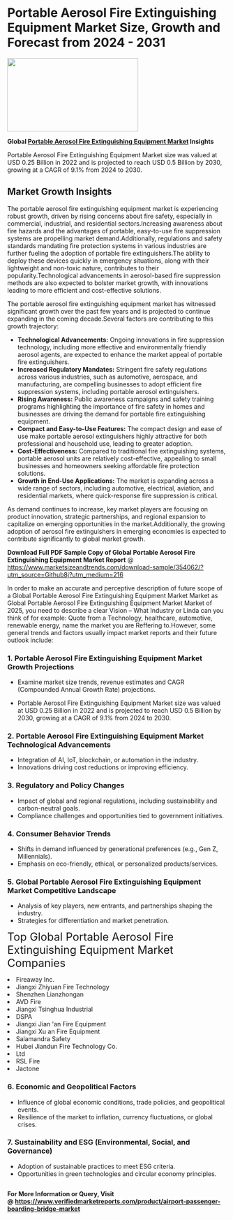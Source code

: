 <H1>Portable Aerosol Fire Extinguishing Equipment Market Size, Growth and Forecast from 2024 - 2031</H1><img class="aligncenter size-medium wp-image-584254" src="https://thirdeyenews.in/wp-content/uploads/2024/09/Global-Market-Research-300x168.jpeg" alt="" width="300" height="168" /><p><strong>Global&nbsp;<a href="https://www.marketsizeandtrends.com/download-sample/354062/?utm_source=Github8j?utm_medium=216">Portable Aerosol Fire Extinguishing Equipment Market</a> Insights</strong></p><p>Portable Aerosol Fire Extinguishing Equipment Market size was valued at USD 0.25 Billion in 2022 and is projected to reach USD 0.5 Billion by 2030, growing at a CAGR of 9.1% from 2024 to 2030.</p><p><h2>Market Growth Insights</h2> <p>The portable aerosol fire extinguishing equipment market is experiencing robust growth, driven by rising concerns about fire safety, especially in commercial, industrial, and residential sectors.Increasing awareness about fire hazards and the advantages of portable, easy-to-use fire suppression systems are propelling market demand.Additionally, regulations and safety standards mandating fire protection systems in various industries are further fueling the adoption of portable fire extinguishers.The ability to deploy these devices quickly in emergency situations, along with their lightweight and non-toxic nature, contributes to their popularity.Technological advancements in aerosol-based fire suppression methods are also expected to bolster market growth, with innovations leading to more efficient and cost-effective solutions.</p> <p>The portable aerosol fire extinguishing equipment market has witnessed significant growth over the past few years and is projected to continue expanding in the coming decade.Several factors are contributing to this growth trajectory: <ul> <li><strong>Technological Advancements:</strong> Ongoing innovations in fire suppression technology, including more effective and environmentally friendly aerosol agents, are expected to enhance the market appeal of portable fire extinguishers.</li> <li><strong>Increased Regulatory Mandates:</strong> Stringent fire safety regulations across various industries, such as automotive, aerospace, and manufacturing, are compelling businesses to adopt efficient fire suppression systems, including portable aerosol extinguishers.</li> <li><strong>Rising Awareness:</strong> Public awareness campaigns and safety training programs highlighting the importance of fire safety in homes and businesses are driving the demand for portable fire extinguishing equipment.</li> <li><strong>Compact and Easy-to-Use Features:</strong> The compact design and ease of use make portable aerosol extinguishers highly attractive for both professional and household use, leading to greater adoption.</li> <li><strong>Cost-Effectiveness:</strong> Compared to traditional fire extinguishing systems, portable aerosol units are relatively cost-effective, appealing to small businesses and homeowners seeking affordable fire protection solutions.</li> <li><strong>Growth in End-Use Applications:</strong> The market is expanding across a wide range of sectors, including automotive, electrical, aviation, and residential markets, where quick-response fire suppression is critical.</li> </ul> <p>As demand continues to increase, key market players are focusing on product innovation, strategic partnerships, and regional expansion to capitalize on emerging opportunities in the market.Additionally, the growing adoption of aerosol fire extinguishers in emerging economies is expected to contribute significantly to global market growth.</p> <p></p><p><span class=""><strong>Download Full PDF Sample Copy of Global Portable Aerosol Fire Extinguishing Equipment Market Report</strong> @ <a href="https://www.marketsizeandtrends.com/download-sample/354062/?utm_source=Github8j?utm_medium=216" target="_blank">https://www.marketsizeandtrends.com/download-sample/354062/?utm_source=Github8j?utm_medium=216</a></span></p><p>In order to make an accurate and perceptive description of future scope of a Global&nbsp;Portable Aerosol Fire Extinguishing Equipment Market Market as Global&nbsp;Portable Aerosol Fire Extinguishing Equipment Market Market of 2025, you need to describe a clear Vision &ndash; What Industry or Linda can you think of for example: Quote from a Technology, healthcare, automotive, renewable energy, name the market you are Reffering to.However, some general trends and factors usually impact market reports and their future outlook include:</p><h3>1.&nbsp;<strong>Portable Aerosol Fire Extinguishing Equipment Market Growth Projections</strong></h3><ul><li>Examine market size trends, revenue estimates and CAGR (Compounded Annual Growth Rate) projections.</li><li><p>Portable Aerosol Fire Extinguishing Equipment Market size was valued at USD 0.25 Billion in 2022 and is projected to reach USD 0.5 Billion by 2030, growing at a CAGR of 9.1% from 2024 to 2030.</p></li></ul><h3>2.&nbsp;<strong>Portable Aerosol Fire Extinguishing Equipment Market Technological Advancements</strong></h3><ul><li>Integration of AI, IoT, blockchain, or automation in the industry.</li><li>Innovations driving cost reductions or improving efficiency.</li></ul><h3>3.&nbsp;<strong>Regulatory and Policy Changes</strong></h3><ul><li>Impact of global and regional regulations, including sustainability and carbon-neutral goals.</li><li>Compliance challenges and opportunities tied to government initiatives.</li></ul><h3>4.&nbsp;<strong>Consumer Behavior Trends</strong></h3><ul><li>Shifts in demand influenced by generational preferences (e.g., Gen Z, Millennials).</li><li>Emphasis on eco-friendly, ethical, or personalized products/services.</li></ul><h3>5.&nbsp;<strong>Global Portable Aerosol Fire Extinguishing Equipment Market Competitive Landscape</strong></h3><ul><li>Analysis of key players, new entrants, and partnerships shaping the industry.</li><li>Strategies for differentiation and market penetration.</li></ul><p data-pm-slice="1 1 []"><span style="color: inherit; font-family: inherit; font-size: 25px;">Top Global Portable Aerosol Fire Extinguishing Equipment Market Companies</span></p><div class="" data-test-id=""><p><li>Fireaway Inc.</li><li> Jiangxi Zhiyuan Fire Technology</li><li> Shenzhen Lianzhongan</li><li> AVD Fire</li><li> Jiangxi Tsinghua Industrial</li><li> DSPA</li><li> Jiangxi Jian 'an Fire Equipment</li><li> Jiangxi Xu an Fire Equipment</li><li> Salamandra Safety</li><li> Hubei Jiandun Fire Technology Co.</li><li> Ltd</li><li> RSL Fire</li><li> Jactone</li></p></div><h3>6.&nbsp;<strong>Economic and Geopolitical Factors</strong></h3><ul><li>Influence of global economic conditions, trade policies, and geopolitical events.</li><li>Resilience of the market to inflation, currency fluctuations, or global crises.</li></ul><h3>7.&nbsp;<strong>Sustainability and ESG (Environmental, Social, and Governance)</strong></h3><ul><li>Adoption of sustainable practices to meet ESG criteria.</li><li>Opportunities in green technologies and circular economy principles.</li></ul><h2><strong style="font-size: 14px;">For More Information or Query, Visit @&nbsp;</strong><a style="background-color: #ffffff; font-size: 14px;" href="https://www.marketsizeandtrends.com/report/portable-aerosol-fire-extinguishing-equipment-market/" target="_blank">https://www.verifiedmarketreports.com/product/airport-passenger-boarding-bridge-market</a></h2>